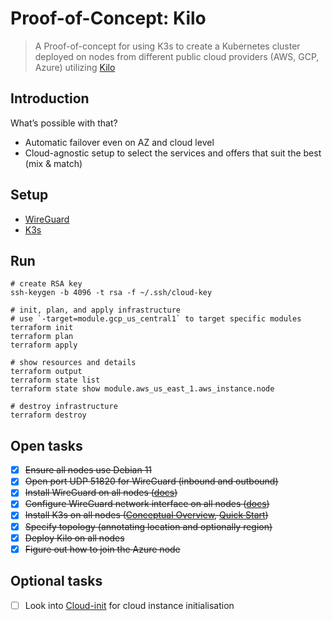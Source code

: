 # Proof-of-Concept: Kilo

> A Proof-of-concept for using K3s to create a Kubernetes cluster deployed on nodes from different public cloud providers (AWS, GCP, Azure) utilizing [Kilo](https://kilo.squat.ai/)

## Introduction

What’s possible with that?

* Automatic failover even on AZ and cloud level
* Cloud-agnostic setup to select the services and offers that suit the best (mix & match)

## Setup

* [WireGuard](docs/WIREGUARD.md)
* [K3s](docs/K3S.md)

## Run

```shell
# create RSA key
ssh-keygen -b 4096 -t rsa -f ~/.ssh/cloud-key

# init, plan, and apply infrastructure
# use `-target=module.gcp_us_central1` to target specific modules
terraform init
terraform plan
terraform apply

# show resources and details
terraform output
terraform state list
terraform state show module.aws_us_east_1.aws_instance.node

# destroy infrastructure
terraform destroy
```

## Open tasks

* [x] ~~Ensure all nodes use Debian 11~~
* [x] ~~Open port UDP 51820 for WireGuard (inbound and outbound)~~
* [x] ~~Install WireGuard on all nodes ([docs](https://www.wireguard.com/install/))~~
* [x] ~~Configure WireGuard network interface on all nodes ([docs](https://www.wireguard.com/quickstart/))~~
* [x] ~~Install K3s on all nodes ([Conceptual Overview](https://www.wireguard.com/#conceptual-overview), [Quick Start](https://docs.k3s.io/quick-start))~~
* [x] ~~Specify topology (annotating location and optionally region)~~
* [x] ~~Deploy Kilo on all nodes~~
* [x] ~~Figure out how to join the Azure node~~

## Optional tasks

* [ ] Look into [Cloud-init](https://cloudinit.readthedocs.io/en/latest/) for cloud instance initialisation
